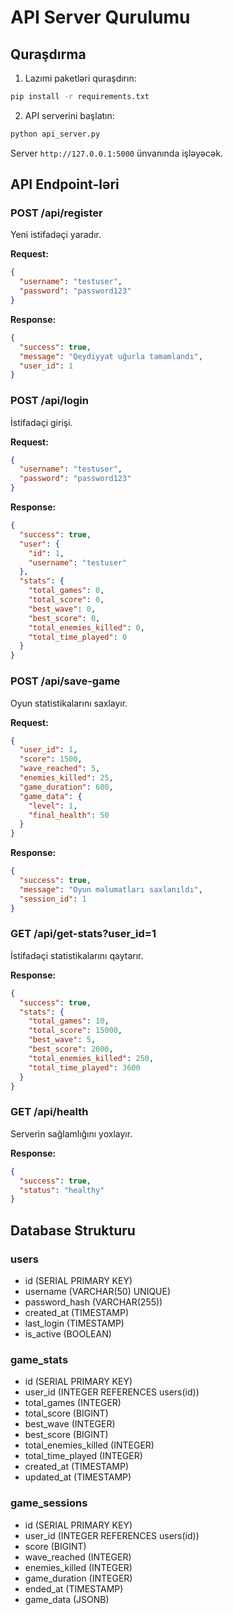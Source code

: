 # API Server Qurulumu

## Quraşdırma

1. Lazımi paketləri quraşdırın:
```bash
pip install -r requirements.txt
```

2. API serverini başlatın:
```bash
python api_server.py
```

Server `http://127.0.0.1:5000` ünvanında işləyəcək.

## API Endpoint-ləri

### POST /api/register
Yeni istifadəçi yaradır.

**Request:**
```json
{
  "username": "testuser",
  "password": "password123"
}
```

**Response:**
```json
{
  "success": true,
  "message": "Qeydiyyat uğurla tamamlandı",
  "user_id": 1
}
```

### POST /api/login
İstifadəçi girişi.

**Request:**
```json
{
  "username": "testuser",
  "password": "password123"
}
```

**Response:**
```json
{
  "success": true,
  "user": {
    "id": 1,
    "username": "testuser"
  },
  "stats": {
    "total_games": 0,
    "total_score": 0,
    "best_wave": 0,
    "best_score": 0,
    "total_enemies_killed": 0,
    "total_time_played": 0
  }
}
```

### POST /api/save-game
Oyun statistikalarını saxlayır.

**Request:**
```json
{
  "user_id": 1,
  "score": 1500,
  "wave_reached": 5,
  "enemies_killed": 25,
  "game_duration": 600,
  "game_data": {
    "level": 1,
    "final_health": 50
  }
}
```

**Response:**
```json
{
  "success": true,
  "message": "Oyun məlumatları saxlanıldı",
  "session_id": 1
}
```

### GET /api/get-stats?user_id=1
İstifadəçi statistikalarını qaytarır.

**Response:**
```json
{
  "success": true,
  "stats": {
    "total_games": 10,
    "total_score": 15000,
    "best_wave": 5,
    "best_score": 2000,
    "total_enemies_killed": 250,
    "total_time_played": 3600
  }
}
```

### GET /api/health
Serverin sağlamlığını yoxlayır.

**Response:**
```json
{
  "success": true,
  "status": "healthy"
}
```

## Database Strukturu

### users
- id (SERIAL PRIMARY KEY)
- username (VARCHAR(50) UNIQUE)
- password_hash (VARCHAR(255))
- created_at (TIMESTAMP)
- last_login (TIMESTAMP)
- is_active (BOOLEAN)

### game_stats
- id (SERIAL PRIMARY KEY)
- user_id (INTEGER REFERENCES users(id))
- total_games (INTEGER)
- total_score (BIGINT)
- best_wave (INTEGER)
- best_score (BIGINT)
- total_enemies_killed (INTEGER)
- total_time_played (INTEGER)
- created_at (TIMESTAMP)
- updated_at (TIMESTAMP)

### game_sessions
- id (SERIAL PRIMARY KEY)
- user_id (INTEGER REFERENCES users(id))
- score (BIGINT)
- wave_reached (INTEGER)
- enemies_killed (INTEGER)
- game_duration (INTEGER)
- ended_at (TIMESTAMP)
- game_data (JSONB)

